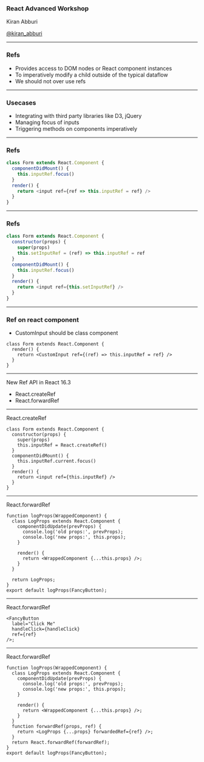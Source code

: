 ### React Advanced Workshop

Kiran Abburi

[@kiran_abburi](https://twitter.com/kiran_abburi)

---

### Refs
* Provides access to DOM nodes or React component instances
* To imperatively modify a child outside of the typical dataflow
* We should not over use refs
---

### Usecases
* Integrating with third party libraries like D3, jQuery
* Managing focus of inputs
* Triggering methods on components imperatively

---

### Refs
```js
class Form extends React.Component {
  componentDidMount() {
    this.inputRef.focus()
  }
  render() {
    return <input ref={ref => this.inputRef = ref} />
  }
}
```

---

### Refs
```js
class Form extends React.Component {
  constructor(props) {
    super(props)
    this.setInputRef = (ref) => this.inputRef = ref
  }
  componentDidMount() {
    this.inputRef.focus()
  }
  render() {
    return <input ref={this.setInputRef} />
  }
}
```

---

### Ref on react component
* CustomInput should be class component

```
class Form extends React.Component {
  render() {
    return <CustomInput ref={(ref) => this.inputRef = ref} />
  }
}
```

---

New Ref API in React 16.3
* React.createRef
* React.forwardRef

---

React.createRef
```
class Form extends React.Component {
  constructor(props) {
    super(props)
    this.inputRef = React.createRef()
  }
  componentDidMount() {
    this.inputRef.current.focus()
  }
  render() {
    return <input ref={this.inputRef} />
  }
}
```

---

React.forwardRef
```
function logProps(WrappedComponent) {
  class LogProps extends React.Component {
    componentDidUpdate(prevProps) {
      console.log('old props:', prevProps);
      console.log('new props:', this.props);
    }

    render() {
      return <WrappedComponent {...this.props} />;
    }
  }

  return LogProps;
}
export default logProps(FancyButton);
```

---

React.forwardRef
```
<FancyButton
  label="Click Me"
  handleClick={handleClick}
  ref={ref}
/>;
```

---

React.forwardRef
```
function logProps(WrappedComponent) {
  class LogProps extends React.Component {
    componentDidUpdate(prevProps) {
      console.log('old props:', prevProps);
      console.log('new props:', this.props);
    }

    render() {
      return <WrappedComponent {...this.props} />;
    }
  }
  function forwardRef(props, ref) {
    return <LogProps {...props} forwardedRef={ref} />;
  }
  return React.forwardRef(forwardRef);
}
export default logProps(FancyButton);
```
